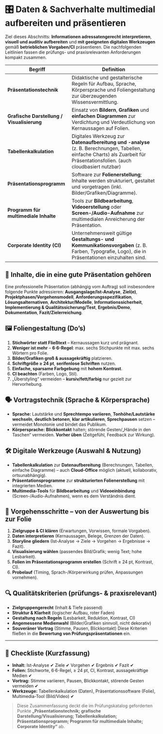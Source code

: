 # 🎛️ Daten & Sachverhalte multimedial aufbereiten und präsentieren

Ziel dieses Abschnitts: **Informationen adressatengerecht interpretieren**, **visuell und auditiv aufbereiten** und **mit geeigneten digitalen Werkzeugen** gemäß **betrieblichen Vorgaben/CI** präsentieren. Die nachfolgenden Leitlinien fassen die prüfungs- und praxisrelevanten Anforderungen kompakt zusammen. 

| Begriff                                    | Definition                                                                                                                                                                  |
| ------------------------------------------ | --------------------------------------------------------------------------------------------------------------------------------------------------------------------------- |
| **Präsentationstechnik**                   | Didaktische und gestalterische Regeln für Aufbau, Sprache, Körpersprache und Foliengestaltung zur überzeugenden Wissensvermittlung.                                         |
| **Grafische Darstellung / Visualisierung** | Einsatz von **Bildern**, **Grafiken** und **einfachen Diagrammen** zur Verdichtung und Verdeutlichung von Kernaussagen auf Folien.                                          |
| **Tabellenkalkulation**                    | Digitales Werkzeug zur **Datenaufbereitung und -analyse** (z. B. Berechnungen, Tabellen, einfache Charts) als Zuarbeit für Präsentationsfolien. (auch cloudbasiert nutzbar) |
| **Präsentationsprogramm**                  | Software zur **Folienerstellung**; Inhalte werden strukturiert, gestaltet und vorgetragen (inkl. Bilder/Grafiken/Diagramme).                                                |
| **Programm für multimediale Inhalte**      | Tools zur **Bildbearbeitung**, **Videoerstellung** oder **Screen-/Audio-Aufnahme** zur multimedialen Anreicherung der Präsentation.                                         |
| **Corporate Identity (CI)**                | Unternehmensweit gültige **Gestaltungs- und Kommunikationsvorgaben** (z. B. Farben, Typografie, Logo), die in Präsentationen einzuhalten sind.                              |

## 🧩 Inhalte, die in eine gute Präsentation gehören

Eine professionelle Präsentation (abhängig vom Auftrag) soll insbesondere folgende Punkte adressieren: **Ausgangslage/Ist-Analyse**, **Ziel(e)**, **Projektphasen/Vorgehensmodell**, **Anforderungsspezifikation**, **Lösungsalternativen**, **Architektur/Modelle**, **Informationssicherheit**, **Implementierung & Qualitätssicherung/Test**, **Ergebnis/Demo**, **Dokumentation**, **Fazit/Zielerreichung**. 

## 🖼️ Foliengestaltung (Do’s)

1. **Stichwörter statt Fließtext** – Kernaussagen kurz und prägnant.
2. **Weniger ist mehr** – **6·6-Regel**: max. sechs Stichpunkte mit max. sechs Wörtern pro Folie.
3. **Bilder/Grafiken groß & aussagekräftig** platzieren.
4. **Schriftgröße ≥ 24 pt**, **serifenlose Schriften** nutzen.
5. **Einfache, sparsame Farbgebung** mit **hohem Kontrast**.
6. **CI beachten** (Farben, Logo, Stil).
7. „Überstyling“ vermeiden – **kursiv/fett/farbig** nur gezielt zur Hervorhebung. 

## 🗣️ Vortragstechnik (Sprache & Körpersprache)

* **Sprache:** Lautstärke und **Sprechtempo variieren**, **Tonhöhe/Lautstärke wechseln**, **deutlich betonen**, **klar artikulieren**, **Sprechpausen** setzen – vermeidet Monotonie und bindet das Publikum. 
* **Körpersprache:** **Blickkontakt** halten; störende Gesten/„Hände in den Taschen“ vermeiden. **Vorher üben** (Zeitgefühl, Feedback zur Wirkung). 

## 🛠️ Digitale Werkzeuge (Auswahl & Nutzung)

* **Tabellenkalkulation** zur **Datenaufbereitung** (Berechnungen, Tabellen, einfache Diagramme) – auch **Cloud-Office** möglich (aktuell, kollaborativ, ortsunabhängig).
* **Präsentationsprogramme** zur **strukturierten Folienerstellung** mit integrierten Medien. 
* **Multimedia-Tools** für **Bildbearbeitung** und **Videoeinbindung** (Screen-/Audio-Aufnahmen), wenn es dem Verständnis dient. 

## 🧭 Vorgehensschritte – von der Auswertung bis zur Folie

1. **Zielgruppe & CI klären** (Erwartungen, Vorwissen, formale Vorgaben). 
2. **Daten interpretieren** (Kernaussagen, Belege, Grenzen der Daten). 
3. **Storyline gliedern** (Ist-Analyse → Ziele → Vorgehen → Ergebnisse → Fazit). 
4. **Visualisierung wählen** (passendes Bild/Grafik; wenig Text; hohe Lesbarkeit). 
5. **Folien im Präsentationsprogramm erstellen** (Schrift ≥ 24 pt, Kontrast, CI). 
6. **Probelauf** (Timing, Sprach-/Körperwirkung prüfen, Anpassungen vornehmen). 

## 🔍 Qualitätskriterien (prüfungs- & praxisrelevant)

* **Zielgruppengerecht** (Inhalt & Tiefe passend)
* **Struktur & Klarheit** (logischer Aufbau, roter Faden)
* **Gestaltung nach Regeln** (Lesbarkeit, Reduktion, Kontrast, CI)
* **Angemessene Medienwahl** (Bilder/Grafiken sinnvoll, nicht dekorativ)
* **Souveräner Vortrag** (Stimme, Pausen, Blickkontakt)
  Diese Kriterien fließen in die **Bewertung von Prüfungspräsentationen** ein. 

---

## 🧱 Checkliste (Kurzfassung)

* **Inhalt:** Ist-Analyse ✔︎ Ziele ✔︎ Vorgehen ✔︎ Ergebnis ✔︎ Fazit ✔︎ 
* **Folien:** Stichworte, 6·6-Regel, ≥ 24 pt, CI, Kontrast, aussagekräftige Medien ✔︎ 
* **Vortrag:** Stimme variieren, Pausen, Blickkontakt, störende Gesten vermeiden ✔︎ 
* **Werkzeuge:** Tabellenkalkulation (Daten), Präsentationssoftware (Folie), Multimedia-Tool (Bild/Video) ✔︎

> Diese Zusammenfassung deckt die im Prüfungskatalog geforderten Punkte **„Präsentationstechnik; grafische Darstellung/Visualisierung; Tabellenkalkulation; Präsentationsprogramm; Programm für multimediale Inhalte; Corporate Identity“** ab. 
